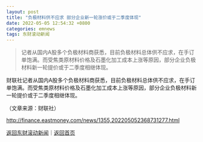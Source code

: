 ```yaml
---
layout: post
title: "负极材料供不应求 部分企业新一轮涨价或于二季度体现"
date: 2022-05-05 12:54:32 +0800
categories: emnews
tags: 东财滚动新闻
---
```

> 记者从国内A股多个负极材料商获悉，目前负极材料总体供不应求，在手订单饱满。而受焦类原材料价格及石墨化加工成本上涨等原因，部分企业负极材料新一轮提价或于二季度相继体现。

<p>财联社记者从国内A股多个负极材料商获悉，目前负极材料总体供不应求，在手订单饱满。而受焦类原材料价格及石墨化加工成本上涨等原因，部分企业负极材料新一轮提价或于二季度相继体现。</p><p class="em_media">（文章来源：财联社）</p>

<http://finance.eastmoney.com/news/1355,202205052368731277.html>

[返回东财滚动新闻](//finews.withounder.com/emnews/)｜[返回首页](//finews.withounder.com/)